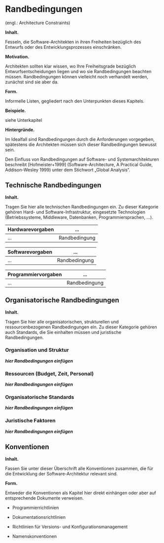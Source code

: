 Randbedingungen
===============

(engl.: Architecture Constraints)

**Inhalt.**

Fesseln, die Software-Architekten in ihren Freiheiten bezüglich des
Entwurfs oder des Entwicklungsprozesses einschränken.

**Motivation.**

Architekten sollten klar wissen, wo Ihre Freiheitsgrade bezüglich
Entwurfsentscheidungen liegen und wo sie Randbedingungen beachten
müssen. Randbedingungen können vielleicht noch verhandelt werden,
zunächst sind sie aber da.

**Form.**

Informelle Listen, gegliedert nach den Unterpunkten dieses Kapitels.

**Beispiele.**

siehe Unterkapitel

**Hintergründe.**

Im Idealfall sind Randbedingungen durch die Anforderungen vorgegeben,
spätestens die Architekten müssen sich dieser Randbedingungen bewusst
sein.

Den Einfluss von Randbedingungen auf Software- und Systemarchitekturen
beschreibt [Hofmeister+1999] (Software-Architecture, A Practical Guide,
Addison-Wesley 1999) unter dem Stichwort „Global Analysis“.

Technische Randbedingungen
--------------------------

**Inhalt.**

Tragen Sie hier alle technischen Randbedingungen ein. Zu dieser
Kategorie gehören Hard- und Software-Infrastruktur, eingesetzte
Technologien (Betriebssysteme, Middleware, Datenbanken,
Programmiersprachen, …).


| Hardwarevorgaben     | ... |
| --- | --- |
| ... | Randbedingung |


| Softwarevorgaben   | ... |
| --- | --- |
| ... | Randbedingung |


| Programmiervorgaben | ... |
| --- | --- |
| ... | Randbedingung |



Organisatorische Randbedingungen
--------------------------------

**Inhalt.**

Tragen Sie hier alle organisatorischen, strukturellen und
ressourcenbezogenen Randbedingungen ein. Zu dieser Kategorie gehören
auch Standards, die Sie einhalten müssen und juristische
Randbedingungen.

### Organisation und Struktur

***hier Randbedingungen einfügen***

### Ressourcen (Budget, Zeit, Personal)

***hier Randbedingungen einfügen***

### Organisatorische Standards

***hier Randbedingungen einfügen***

### Juristische Faktoren

***hier Randbedingungen einfügen***

Konventionen
------------

**Inhalt.**

Fassen Sie unter dieser Überschrift alle Konventionen zusammen, die für
die Entwicklung der Software-Architektur relevant sind.

**Form.**

Entweder die Konventionen als Kapitel hier direkt einhängen oder aber
auf entsprechende Dokumente verweisen.

-   Programmierrichtlinien

-   Dokumentationsrichtlinien

-   Richtlinien für Versions- und Konfigurationsmanagement

-   Namenskonventionen
